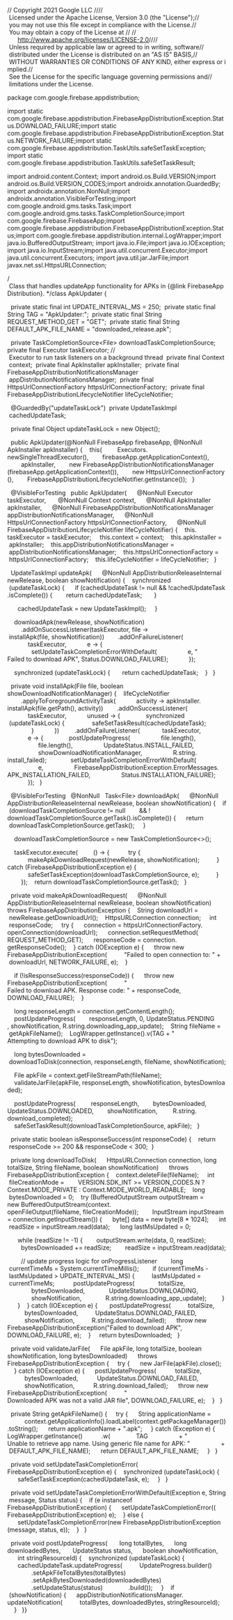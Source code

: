  
 ​//​ Copyright 2021 Google LLC 
 ​// 
 ​//​ Licensed under the Apache License, Version 3.0 (the "License"); 
 ​//​ you may not use this file except in compliance with the License. 
 ​//​ You may obtain a copy of the License at 
 ​// 
 ​//​      http://www.apache.org/licenses/LICENSE-2.0 
 ​// 
 ​//​ Unless required by applicable law or agreed to in writing, software 
 ​//​ distributed under the License is distributed on an "AS IS" BASIS, 
 ​//​ WITHOUT WARRANTIES OR CONDITIONS OF ANY KIND, either express or implied. 
 ​//​ See the License for the specific language governing permissions and 
 ​//​ limitations under the License. 
  
 ​package​ ​com.google.firebase.appdistribution​; 
  
 ​import static​ ​com.google.firebase.appdistribution.FirebaseAppDistributionException.Status.DOWNLOAD_FAILURE​; 
 ​import static​ ​com.google.firebase.appdistribution.FirebaseAppDistributionException.Status.NETWORK_FAILURE​; 
 ​import static​ ​com.google.firebase.appdistribution.TaskUtils.safeSetTaskException​; 
 ​import static​ ​com.google.firebase.appdistribution.TaskUtils.safeSetTaskResult​; 
  
 ​import​ ​android.content.Context​; 
 ​import​ ​android.os.Build.VERSION​; 
 ​import​ ​android.os.Build.VERSION_CODES​; 
 ​import​ ​androidx.annotation.GuardedBy​; 
 ​import​ ​androidx.annotation.NonNull​; 
 ​import​ ​androidx.annotation.VisibleForTesting​; 
 ​import​ ​com.google.android.gms.tasks.Task​; 
 ​import​ ​com.google.android.gms.tasks.TaskCompletionSource​; 
 ​import​ ​com.google.firebase.FirebaseApp​; 
 ​import​ ​com.google.firebase.appdistribution.FirebaseAppDistributionException.Status​; 
 ​import​ ​com.google.firebase.appdistribution.internal.LogWrapper​; 
 ​import​ ​java.io.BufferedOutputStream​; 
 ​import​ ​java.io.File​; 
 ​import​ ​java.io.IOException​; 
 ​import​ ​java.io.InputStream​; 
 ​import​ ​java.util.concurrent.Executor​; 
 ​import​ ​java.util.concurrent.Executors​; 
 ​import​ ​java.util.jar.JarFile​; 
 ​import​ ​javax.net.ssl.HttpsURLConnection​; 
  
 ​/*​* Class that handles updateApp functionality for APKs in {@link FirebaseAppDistribution}. ​*/ 
 ​class​ ​ApkUpdater​ { 
  
 ​  ​private​ ​static​ ​final​ ​int​ ​UPDATE_INTERVAL_MS​ ​=​ ​250​; 
 ​  ​private​ ​static​ ​final​ ​String​ ​TAG​ ​=​ ​"​ApkUpdater:​"​; 
 ​  ​private​ ​static​ ​final​ ​String​ ​REQUEST_METHOD_GET​ ​=​ ​"​GET​"​; 
 ​  ​private​ ​static​ ​final​ ​String​ ​DEFAULT_APK_FILE_NAME​ ​=​ ​"​downloaded_release.apk​"​; 
  
 ​  ​private​ ​TaskCompletionSource<​File​>​ downloadTaskCompletionSource; 
 ​  ​private​ ​final​ ​Executor​ taskExecutor; ​//​ Executor to run task listeners on a background thread 
 ​  ​private​ ​final​ ​Context​ context; 
 ​  ​private​ ​final​ ​ApkInstaller​ apkInstaller; 
 ​  ​private​ ​final​ ​FirebaseAppDistributionNotificationsManager​ appDistributionNotificationsManager; 
 ​  ​private​ ​final​ ​HttpsUrlConnectionFactory​ httpsUrlConnectionFactory; 
 ​  ​private​ ​final​ ​FirebaseAppDistributionLifecycleNotifier​ lifeCycleNotifier; 
  
 ​  ​@GuardedBy​(​"​updateTaskLock​"​) 
 ​  ​private​ ​UpdateTaskImpl​ cachedUpdateTask; 
  
 ​  ​private​ ​final​ ​Object​ updateTaskLock ​=​ ​new​ ​Object​(); 
  
 ​  ​public​ ​ApkUpdater​(​@NonNull​ ​FirebaseApp​ ​firebaseApp​, ​@NonNull​ ​ApkInstaller​ ​apkInstaller​) { 
 ​    ​this​( 
 ​        ​Executors​.​newSingleThreadExecutor(), 
 ​        firebaseApp​.​getApplicationContext(), 
 ​        apkInstaller, 
 ​        ​new​ ​FirebaseAppDistributionNotificationsManager​(firebaseApp​.​getApplicationContext()), 
 ​        ​new​ ​HttpsUrlConnectionFactory​(), 
 ​        ​FirebaseAppDistributionLifecycleNotifier​.​getInstance()); 
 ​  } 
  
 ​  ​@VisibleForTesting 
 ​  ​public​ ​ApkUpdater​( 
 ​      ​@NonNull​ ​Executor​ ​taskExecutor​, 
 ​      ​@NonNull​ ​Context​ ​context​, 
 ​      ​@NonNull​ ​ApkInstaller​ ​apkInstaller​, 
 ​      ​@NonNull​ ​FirebaseAppDistributionNotificationsManager​ ​appDistributionNotificationsManager​, 
 ​      ​@NonNull​ ​HttpsUrlConnectionFactory​ ​httpsUrlConnectionFactory​, 
 ​      ​@NonNull​ ​FirebaseAppDistributionLifecycleNotifier​ ​lifeCycleNotifier​) { 
 ​    ​this​.​taskExecutor ​=​ taskExecutor; 
 ​    ​this​.​context ​=​ context; 
 ​    ​this​.​apkInstaller ​=​ apkInstaller; 
 ​    ​this​.​appDistributionNotificationsManager ​=​ appDistributionNotificationsManager; 
 ​    ​this​.​httpsUrlConnectionFactory ​=​ httpsUrlConnectionFactory; 
 ​    ​this​.​lifeCycleNotifier ​=​ lifeCycleNotifier; 
 ​  } 
  
 ​  ​UpdateTaskImpl​ ​updateApk​( 
 ​      ​@NonNull​ ​AppDistributionReleaseInternal​ ​newRelease​, ​boolean​ ​showNotification​) { 
 ​    ​synchronized​ (updateTaskLock) { 
 ​      ​if​ (cachedUpdateTask ​!=​ ​null​ ​&&​ ​!​cachedUpdateTask​.​isComplete()) { 
 ​        ​return​ cachedUpdateTask; 
 ​      } 
  
 ​      cachedUpdateTask ​=​ ​new​ ​UpdateTaskImpl​(); 
 ​    } 
  
 ​    downloadApk(newRelease, showNotification) 
 ​        .addOnSuccessListener(taskExecutor, file ​-​>​ installApk(file, showNotification)) 
 ​        .addOnFailureListener( 
 ​            taskExecutor, 
 ​            e ​-​>​ { 
 ​              setUpdateTaskCompletionErrorWithDefault( 
 ​                  e, ​"​Failed to download APK​"​, ​Status​.​DOWNLOAD_FAILURE​); 
 ​            }); 
  
 ​    ​synchronized​ (updateTaskLock) { 
 ​      ​return​ cachedUpdateTask; 
 ​    } 
 ​  } 
  
 ​  ​private​ ​void​ ​installApk​(​File​ ​file​, ​boolean​ ​showDownloadNotificationManager​) { 
 ​    lifeCycleNotifier 
 ​        .applyToForegroundActivityTask( 
 ​            activity ​-​>​ apkInstaller​.​installApk(file​.​getPath(), activity)) 
 ​        .addOnSuccessListener( 
 ​            taskExecutor, 
 ​            unused ​-​>​ { 
 ​              ​synchronized​ (updateTaskLock) { 
 ​                safeSetTaskResult(cachedUpdateTask); 
 ​              } 
 ​            }) 
 ​        .addOnFailureListener( 
 ​            taskExecutor, 
 ​            e ​-​>​ { 
 ​              postUpdateProgress( 
 ​                  file​.​length(), 
 ​                  file​.​length(), 
 ​                  ​UpdateStatus​.​INSTALL_FAILED​, 
 ​                  showDownloadNotificationManager, 
 ​                  ​R​.​string​.​install_failed); 
 ​              setUpdateTaskCompletionErrorWithDefault( 
 ​                  e, 
 ​                  ​FirebaseAppDistributionException​.​ErrorMessages​.​APK_INSTALLATION_FAILED​, 
 ​                  ​Status​.​INSTALLATION_FAILURE​); 
 ​            }); 
 ​  } 
  
 ​  ​@VisibleForTesting 
 ​  ​@NonNull 
 ​  ​Task<​File​>​ ​downloadApk​( 
 ​      ​@NonNull​ ​AppDistributionReleaseInternal​ ​newRelease​, ​boolean​ ​showNotification​) { 
 ​    ​if​ (downloadTaskCompletionSource ​!=​ ​null 
 ​        ​&&​ ​!​downloadTaskCompletionSource​.​getTask()​.​isComplete()) { 
 ​      ​return​ downloadTaskCompletionSource​.​getTask(); 
 ​    } 
  
 ​    downloadTaskCompletionSource ​=​ ​new​ ​TaskCompletionSource<>​(); 
  
 ​    taskExecutor​.​execute( 
 ​        () ​-​>​ { 
 ​          ​try​ { 
 ​            makeApkDownloadRequest(newRelease, showNotification); 
 ​          } ​catch​ (​FirebaseAppDistributionException​ e) { 
 ​            safeSetTaskException(downloadTaskCompletionSource, e); 
 ​          } 
 ​        }); 
 ​    ​return​ downloadTaskCompletionSource​.​getTask(); 
 ​  } 
  
 ​  ​private​ ​void​ ​makeApkDownloadRequest​( 
 ​      ​@NonNull​ ​AppDistributionReleaseInternal​ ​newRelease​, ​boolean​ ​showNotification​) 
 ​      ​throws​ ​FirebaseAppDistributionException​ { 
 ​    ​String​ downloadUrl ​=​ newRelease​.​getDownloadUrl(); 
 ​    ​HttpsURLConnection​ connection; 
 ​    ​int​ responseCode; 
 ​    ​try​ { 
 ​      connection ​=​ httpsUrlConnectionFactory​.​openConnection(downloadUrl); 
 ​      connection​.​setRequestMethod(​REQUEST_METHOD_GET​); 
 ​      responseCode ​=​ connection​.​getResponseCode(); 
 ​    } ​catch​ (​IOException​ e) { 
 ​      ​throw​ ​new​ ​FirebaseAppDistributionException​( 
 ​          ​"​Failed to open connection to: ​"​ ​+​ downloadUrl, ​NETWORK_FAILURE​, e); 
 ​    } 
  
 ​    ​if​ (​!​isResponseSuccess(responseCode)) { 
 ​      ​throw​ ​new​ ​FirebaseAppDistributionException​( 
 ​          ​"​Failed to download APK. Response code: ​"​ ​+​ responseCode, ​DOWNLOAD_FAILURE​); 
 ​    } 
  
 ​    ​long​ responseLength ​=​ connection​.​getContentLength(); 
 ​    postUpdateProgress( 
 ​        responseLength, ​0​, ​UpdateStatus​.​PENDING​, showNotification, ​R​.​string​.​downloading_app_update); 
 ​    ​String​ fileName ​=​ getApkFileName(); 
 ​    ​LogWrapper​.​getInstance()​.​v(​TAG​ ​+​ ​"​Attempting to download APK to disk​"​); 
  
 ​    ​long​ bytesDownloaded ​=​ downloadToDisk(connection, responseLength, fileName, showNotification); 
  
 ​    ​File​ apkFile ​=​ context​.​getFileStreamPath(fileName); 
 ​    validateJarFile(apkFile, responseLength, showNotification, bytesDownloaded); 
  
 ​    postUpdateProgress( 
 ​        responseLength, 
 ​        bytesDownloaded, 
 ​        ​UpdateStatus​.​DOWNLOADED​, 
 ​        showNotification, 
 ​        ​R​.​string​.​download_completed); 
 ​    safeSetTaskResult(downloadTaskCompletionSource, apkFile); 
 ​  } 
  
 ​  ​private​ ​static​ ​boolean​ ​isResponseSuccess​(​int​ ​responseCode​) { 
 ​    ​return​ responseCode ​>=​ ​200​ ​&&​ responseCode ​<​ ​300​; 
 ​  } 
  
 ​  ​private​ ​long​ ​downloadToDisk​( 
 ​      ​HttpsURLConnection​ ​connection​, ​long​ ​totalSize​, ​String​ ​fileName​, ​boolean​ ​showNotification​) 
 ​      ​throws​ ​FirebaseAppDistributionException​ { 
 ​    context​.​deleteFile(fileName); 
 ​    ​int​ fileCreationMode ​= 
 ​        ​VERSION​.​SDK_INT​ ​>=​ ​VERSION_CODES​.​N​ ​?​ ​Context​.​MODE_PRIVATE​ ​:​ ​Context​.​MODE_WORLD_READABLE​; 
 ​    ​long​ bytesDownloaded ​=​ ​0​; 
 ​    ​try​ (​BufferedOutputStream​ outputStream ​= 
 ​            ​new​ ​BufferedOutputStream​(context​.​openFileOutput(fileName, fileCreationMode)); 
 ​        ​InputStream​ inputStream ​=​ connection​.​getInputStream()) { 
 ​      ​byte​[] data ​=​ ​new​ ​byte​[​8​ ​*​ ​1024​]; 
 ​      ​int​ readSize ​=​ inputStream​.​read(data); 
 ​      ​long​ lastMsUpdated ​=​ ​0​; 
  
 ​      ​while​ (readSize ​!=​ ​-​1​) { 
 ​        outputStream​.​write(data, ​0​, readSize); 
 ​        bytesDownloaded ​+=​ readSize; 
 ​        readSize ​=​ inputStream​.​read(data); 
  
 ​        ​//​ update progress logic for onProgressListener 
 ​        ​long​ currentTimeMs ​=​ ​System​.​currentTimeMillis(); 
 ​        ​if​ (currentTimeMs ​-​ lastMsUpdated ​>​ ​UPDATE_INTERVAL_MS​) { 
 ​          lastMsUpdated ​=​ currentTimeMs; 
 ​          postUpdateProgress( 
 ​              totalSize, 
 ​              bytesDownloaded, 
 ​              ​UpdateStatus​.​DOWNLOADING​, 
 ​              showNotification, 
 ​              ​R​.​string​.​downloading_app_update); 
 ​        } 
 ​      } 
 ​    } ​catch​ (​IOException​ e) { 
 ​      postUpdateProgress( 
 ​          totalSize, 
 ​          bytesDownloaded, 
 ​          ​UpdateStatus​.​DOWNLOAD_FAILED​, 
 ​          showNotification, 
 ​          ​R​.​string​.​download_failed); 
 ​      ​throw​ ​new​ ​FirebaseAppDistributionException​(​"​Failed to download APK​"​, ​DOWNLOAD_FAILURE​, e); 
 ​    } 
 ​    ​return​ bytesDownloaded; 
 ​  } 
  
 ​  ​private​ ​void​ ​validateJarFile​( 
 ​      ​File​ ​apkFile​, ​long​ ​totalSize​, ​boolean​ ​showNotification​, ​long​ ​bytesDownloaded​) 
 ​      ​throws​ ​FirebaseAppDistributionException​ { 
 ​    ​try​ { 
 ​      ​new​ ​JarFile​(apkFile)​.​close(); 
 ​    } ​catch​ (​IOException​ e) { 
 ​      postUpdateProgress( 
 ​          totalSize, 
 ​          bytesDownloaded, 
 ​          ​UpdateStatus​.​DOWNLOAD_FAILED​, 
 ​          showNotification, 
 ​          ​R​.​string​.​download_failed); 
 ​      ​throw​ ​new​ ​FirebaseAppDistributionException​( 
 ​          ​"​Downloaded APK was not a valid JAR file​"​, ​DOWNLOAD_FAILURE​, e); 
 ​    } 
 ​  } 
  
 ​  ​private​ ​String​ ​getApkFileName​() { 
 ​    ​try​ { 
 ​      ​String​ applicationName ​= 
 ​          context​.​getApplicationInfo()​.​loadLabel(context​.​getPackageManager())​.​toString(); 
 ​      ​return​ applicationName ​+​ ​"​.apk​"​; 
 ​    } ​catch​ (​Exception​ e) { 
 ​      ​LogWrapper​.​getInstance() 
 ​          .w( 
 ​              ​TAG 
 ​                  ​+​ ​"​Unable to retrieve app name. Using generic file name for APK: ​" 
 ​                  ​+​ ​DEFAULT_APK_FILE_NAME​); 
 ​      ​return​ ​DEFAULT_APK_FILE_NAME​; 
 ​    } 
 ​  } 
  
 ​  ​private​ ​void​ ​setUpdateTaskCompletionError​(​FirebaseAppDistributionException​ ​e​) { 
 ​    ​synchronized​ (updateTaskLock) { 
 ​      safeSetTaskException(cachedUpdateTask, e); 
 ​    } 
 ​  } 
  
 ​  ​private​ ​void​ ​setUpdateTaskCompletionErrorWithDefault​(​Exception​ ​e​, ​String​ ​message​, ​Status​ ​status​) { 
 ​    ​if​ (e ​instanceof​ ​FirebaseAppDistributionException​) { 
 ​      setUpdateTaskCompletionError((​FirebaseAppDistributionException​) e); 
 ​    } ​else​ { 
 ​      setUpdateTaskCompletionError(​new​ ​FirebaseAppDistributionException​(message, status, e)); 
 ​    } 
 ​  } 
  
 ​  ​private​ ​void​ ​postUpdateProgress​( 
 ​      ​long​ ​totalBytes​, 
 ​      ​long​ ​downloadedBytes​, 
 ​      ​UpdateStatus​ ​status​, 
 ​      ​boolean​ ​showNotification​, 
 ​      ​int​ ​stringResourceId​) { 
 ​    ​synchronized​ (updateTaskLock) { 
 ​      cachedUpdateTask​.​updateProgress( 
 ​          ​UpdateProgress​.​builder() 
 ​              .setApkFileTotalBytes(totalBytes) 
 ​              .setApkBytesDownloaded(downloadedBytes) 
 ​              .setUpdateStatus(status) 
 ​              .build()); 
 ​    } 
 ​    ​if​ (showNotification) { 
 ​      appDistributionNotificationsManager​.​updateNotification( 
 ​          totalBytes, downloadedBytes, stringResourceId); 
 ​    } 
 ​  } 
 ​}
